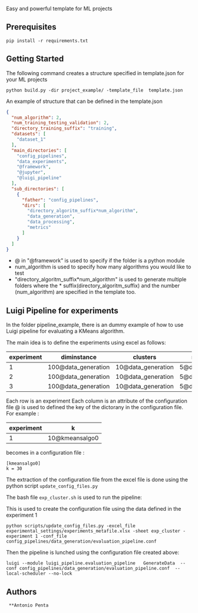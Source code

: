 
Easy and powerful template for ML projects



## Prerequisites

```
pip install -r requirements.txt
```


## Getting Started
The following command creates  a structure specified in template.json for your ML projects
```
python build.py -dir project_example/ -template_file  template.json
```
An example of  structure that can be defined in the template.json

```json
{
  "num_algorithm": 2,
  "num_training_testing_validation": 2,
  "directory_training_suffix": "training",
  "datasets": [
    "dataset_1"
  ],
  "main_directories": [
    "config_pipelines",
    "data_experiments",
    "@framework",
    "@jupyter",
    "@luigi_pipeline"
  ],
  "sub_directories": [
    {
      "father": "config_pipelines",
      "dirs": [
        "directory_algoritm_suffix*num_algorithm",
        "data_generation",
        "data_processing",
        "metrics"
      ]
    }
  ]
}
```
 * @ in "@framework" is used to specify if the folder is a python module
*  num_algorithm is used to specify how many algorithms you would like to test
 * "directory_algoritm_suffix*num_algorithm" is used to generate multiple folders where the * suffix(directory_algoritm_suffix) and the number (num_algorithm) are specified in the template too.



## Luigi Pipeline for experiments

In the folder pipeline_example, there is an dummy example of how to use Luigi pipeline for evaluating a KMeans algorithm.

The main idea is to define the experiments using excel as follows:


| experiment | diminstance         | clusters           | n_features        | random_state      | file_dataframe                                           | file_label_true                                           | k              | file_label_predicted                                                   | file_metrics                                          |
|------------|---------------------|--------------------|-------------------|-------------------|----------------------------------------------------------|-----------------------------------------------------------|----------------|------------------------------------------------------------------------|-------------------------------------------------------|
| 1          | 100@data_generation | 10@data_generation | 5@data_generation | 0@data_generation | data_experiments/data_generation/file_dataframe.csv@file | data_experiments/data_generation/file_label_true.csv@file | 10@kmeansalgo0 | data_experiments/algorithm0/file_label_predicted_algorithm0_1.csv@file | data_experiments/metrics/metrics_algorithm_1.csv@file |
| 2          | 100@data_generation | 10@data_generation | 5@data_generation | 0@data_generation | data_experiments/data_generation/file_dataframe.csv@file | data_experiments/data_generation/file_label_true.csv@file | 20@kmeansalgo0 | data_experiments/algorithm0/file_label_predicted_algorithm0_2.csv@file | data_experiments/metrics/metrics_algorithm_2.csv@file |
| 3          | 100@data_generation | 10@data_generation | 5@data_generation | 0@data_generation | data_experiments/data_generation/file_dataframe.csv@file | data_experiments/data_generation/file_label_true.csv@file | 30@kmeansalgo0 | data_experiments/algorithm0/file_label_predicted_algorithm0_3.csv@file | data_experiments/metrics/metrics_algorithm_3.csv@file |More info about Luigi can be found here : https://github.com/spotify/luigi


Each row is an experiment
Each column is an attribute of the configuration file
@ is used to defined the key of the dictorany in the configuration file. For example :

| experiment | k              |
|------------|----------------|
| 1          | 10@kmeansalgo0 |

becomes in a configuration file :

```
[kmeansalgo0]
k = 30
```

The extraction of the configuration file from the excel file is done using the python script
```update_config_files.py```

The bash file ```exp_cluster.sh``` is used to run the pipeline:

This is used to create the configuration file using the data defined in the experiment 1
```
python scripts/update_config_files.py -excel_file experimental_settings/experiments_metafile.xlsx -sheet exp_cluster -experiment 1 -conf_file config_pipelines/data_generation/evaluation_pipeline.conf
```
 Then the pipeline is lunched using the configuration file created above:
```
luigi --module luigi_pipeline.evaluation_pipeline   GenerateData  --conf config_pipelines/data_generation/evaluation_pipeline.conf  --local-scheduler --no-lock
```

## Authors

     **Antonio Penta